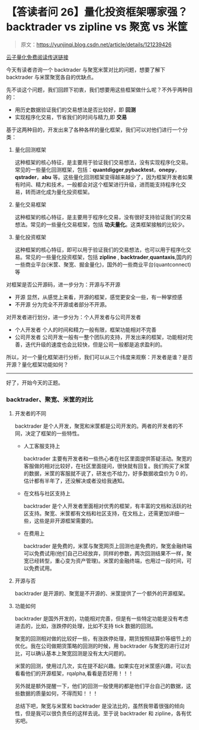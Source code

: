 # 【答读者问 26】量化投资框架哪家强？backtrader vs zipline vs 聚宽 vs 米筐

> 原文：<https://yunjinqi.blog.csdn.net/article/details/121239426>

[云子量化免费阅读传送链接](https://www.yunjinqi.top/article/55)

今天有读者咨询一个 backtrader 与聚宽米筐对比的问题，想要了解下 backtrader 与米筐聚宽各自的优缺点。

先不谈这个问题，我们回顾下初衷，我们想要用这些框架做什么呢？不外乎两种目的：

*   用历史数据验证我们的交易想法是否比较好，即 **回测**
*   实现程序化交易，节省我们的时间与精力,即 **交易**

基于这两种目的，开发出来了各种各样的量化框架，我们可以对他们进行一个分类：

1.  量化回测框架

    这种框架的核心特征，是主要用于验证我们交易想法，没有实现程序化交易。常见的一些量化回测框架，包括：**quantdigger**,**pybacktest**，**onepy**，**qstrader**，**abu** 等。这些量化回测框架变得越来越少了，因为框架开发者如果有时间、精力和技术，一般都会对这个框架进行升级，进而能支持程序化交易，转而进化成为量化投资框架。

2.  量化交易框架

    这种框架的核心特征，是主要用于程序化交易，没有很好支持验证我们的交易想法。常见的一些量化交易框架，包括 **功夫量化**。这类框架接触的比较少。

3.  量化投资框架

    这种框架的核心特征，即可以用于验证我们的交易想法，也可以用于程序化交易。常见的一些量化投资框架，包括 **zipline** , **backtrader**,**quantaxis**,国内的一些商业平台(米筐、聚宽、掘金量化)，国外的一些商业平台(quantconnect)等

对框架是否公开源码，进一步分为：开源与不开源

*   开源 显然，从感觉上来看，开源的框架，感觉更安全一些，有一种掌控感
*   不开源 分为完全不开源或者部分不开源。

对开发者进行划分，进一步分为：个人开发者与公司开发者

*   个人开发者 个人的时间和精力一般有限，框架功能相对不完善
*   公司开发者 公司开发一般有一整个团队的支持，开发出来的框架，功能相对完善，迭代升级的速度也会比较快，但是公司一般都是追求盈利的。

所以，对一个量化框架进行分析，我们可以从三个纬度来观察：开发者是谁？是否开源？量化框架功能如何？

* * *

好了，开始今天的正题。

### backtrader、聚宽、米筐的对比

1.  开发者的不同

    backtrader 是个人开发，聚宽和米筐都是公司开发的。两者的开发者的不同，决定了框架的一些特性。

    *   人工客服支持上

        backtrader 主要有开发者和一些热心者在社区里面提供答疑活动。聚宽的客服做的相对比较好，在社区里面提问，很快就有回复。我们购买了米筐的数据，米筐的客服就不说了，研发也不给力，好多数据收盘价为 0 的，估计都有半年了，还没解决或者没给我通知。

    *   在文档与社区支持上

        backtrader 是个人开发者里面相对优秀的框架，有丰富的文档和活跃的社区支持。聚宽、米筐都有文档和社区支持，在文档上，还需更加详细一些，这些是非开源框架需要的。

    *   在费用上

        backtrader 是免费的，米筐与聚宽网页上回测也是免费的，聚宽金融终端可以免费试用(他们自己已经放弃，同样的参数，两次回测结果不一样，聚宽已经转型，重心变为资产管理)。米筐的金融终端，也用过一段时间，可以免费试用。

2.  开源与否

    backtrader 是开源的、聚宽是不开源的、米筐提供了一个额外的开源框架。

3.  功能如何

    backtrader 是国外开发的，功能相对完善，但是有一些特定功能是没有考虑进去的，比如，涨跌停的处理，比如不支持 tick 数据的回测。

    聚宽的回测相对做的比较好一些，有涨跌停处理，期货按照结算价等细节上的优化。我在公司做期货策略的回测的时候，用 backtrader 与聚宽的进行过对比，可以确认基本上聚宽回测是没有太大问题的。

    米筐的回测，使用过几次，实在提不起兴趣。如果实在对米筐感兴趣，可以去看看他们的开源框架，rqalpha,看看是否好用！！！

    另外就是额外提醒一下，他们的回测一般使用的都是他们平台自己的数据，这些数据的质量如何，不得而知！！！

    总结下吧，聚宽与米筐和 backtrader 是没法比的，虽然我带着很强的倾向性，但是我可以很负责任的这样去说。至于说 backtrader 和 zipline，各有优劣吧。